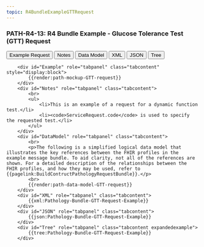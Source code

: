 ```yaml
---
topic: R4BundleExampleGTTRequest
---
```

### PATH-R4-13: R4 Bundle Example - Glucose Tolerance Test (GTT) Request

<div class="tab fhirTree">
 <button class="tablinks active" onclick="openTab(event, 'Example')">Example Request</button>
  <button class="tablinks" onclick="openTab(event, 'Notes')">Notes</button>
  <button class="tablinks" onclick="openTab(event, 'DataModel')">Data Model</button>
  <button class="tablinks" onclick="openTab(event, 'XML')">XML</button>
  <button class="tablinks" onclick="openTab(event, 'JSON')">JSON</button>
  <button class="tablinks" onclick="openTab(event, 'Tree')">Tree</button>
</div>
    
        <div id="Example" role="tabpanel" class="tabcontent"  style="display:block"> 
            {{render:path-mockup-GTT-request}}
        </div>
        <div id="Notes" role="tabpanel" class="tabcontent">
            <br>
            <ul>
                <li>This is an example of a request for a dynamic function test.</li>
                <li><code>ServiceRequest.code</code> is used to specify the requested test.</li>
            </ul>
        </div>
        <div id="DataModel" role="tabpanel" class="tabcontent">
            <br>
            <p>The following is a simplified logical data model that illustrates the key references between the FHIR profiles in the example message bundle. To aid clarity, not all of the references are shown. For a detailed description of the relationships between the FHIR profiles, and how they may be used, refer to {{pagelink:BuildContructPathologyRequestBundle}}.</p>
            <br>
            {{render:path-data-model-GTT-request}}
        </div>
        <div id="XML" role="tabpanel" class="tabcontent">
            {{xml:Pathology-Bundle-GTT-Request-Example}}
        </div>
        <div id="JSON" role="tabpanel" class="tabcontent">
            {{json:Pathology-Bundle-GTT-Request-Example}}
        </div>
        <div id="Tree" role="tabpanel" class="tabcontent expandedexample">
            {{tree:Pathology-Bundle-GTT-Request-Example}}
        </div>
